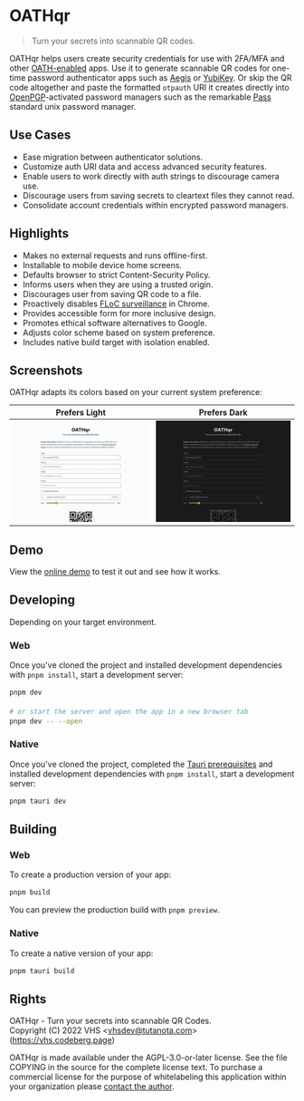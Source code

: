 # OATHqr

> Turn your secrets into scannable QR codes.

OATHqr helps users create security credentials for use with 2FA/MFA and other [OATH-enabled](https://openauthentication.org) apps. Use it to generate scannable QR codes for one-time password authenticator apps such as [Aegis](https://getaegis.app/) or [YubiKey](https://docs.yubico.com/yesdk/index.html). Or skip the QR code altogether and paste the formatted `otpauth` URI it creates directly into [OpenPGP](https://www.openpgp.org/software/)-activated password managers such as the remarkable [Pass](https://www.passwordstore.org/) standard unix password manager.

## Use Cases

- Ease migration between authenticator solutions.
- Customize auth URI data and access advanced security features.
- Enable users to work directly with auth strings to discourage camera use.
- Discourage users from saving secrets to cleartext files they cannot read.
- Consolidate account credentials within encrypted password managers.
## Highlights

- Makes no external requests and runs offline-first.
- Installable to mobile device home screens.
- Defaults browser to strict Content-Security Policy.
- Informs users when they are using a trusted origin.
- Discourages user from saving QR code to a file.
- Proactively disables [FLoC surveillance](https://www.eff.org/deeplinks/2021/03/googles-floc-terrible-idea) in Chrome.
- Provides accessible form for more inclusive design.
- Promotes ethical software alternatives to Google.
- Adjusts color scheme based on system preference.
- Includes native build target with isolation enabled.

## Screenshots

OATHqr adapts its colors based on your current system preference:

|              Prefers Light               |              Prefers Dark               |
| :--------------------------------------: | :-------------------------------------: |
| ![Light Mode](./static/screenshot1.webp) | ![Dark Mode](./static/screenshot2.webp) |

## Demo

View the [online demo](https://oathqr.vercel.app) to test it out and see how it works.

## Developing

Depending on your target environment.
### Web

Once you've cloned the project and installed development dependencies with `pnpm install`, start a development server:


```bash
pnpm dev

# or start the server and open the app in a new browser tab
pnpm dev -- --open
```

### Native

Once you've cloned the project, completed the [Tauri prerequisites](https://tauri.studio/docs/getting-started/prerequisites/) and installed development dependencies with `pnpm install`, start a development server:

```bash
pnpm tauri dev
```

## Building

### Web

To create a production version of your app:

```bash
pnpm build
```

You can preview the production build with `pnpm preview`.

### Native

To create a native version of your app:

```bash
pnpm tauri build
```

## Rights

OATHqr - Turn your secrets into scannable QR Codes.<br>
Copyright (C) 2022 VHS \<vhsdev@tutanota.com\> (https://vhs.codeberg.page)

OATHqr is made available under the AGPL-3.0-or-later license. See the file COPYING in the source for the complete license text. To purchase a commercial license for the purpose of whitelabeling this application within your organization please [contact the author](https://vhs.codeberg.page/contact).
